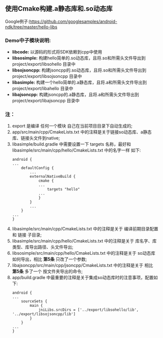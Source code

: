 ## 使用Cmake构建.a静态库和.so动态库
Google例子:https://github.com/googlesamples/android-ndk/tree/master/hello-libs

### Demo中子模块说明:

* **libcode:**
    以源码的形式将SDK依赖到cpp中使用
* **libsosimple:**
    构建hello简单的.so动态库，且将.so和所需头文件导出到 project/export/libsohello 目录中
* **libsojsoncpp:**
    构建jsoncpp的.so动态库，且将.so和所需头文件导出到 project/export/libsojsoncpp 目录中
* **libasimple:**
    构建一个hello简单的.a静态库，且将.a和所需头文件导出到 project/export/libahello 目录中
* **libajsoncpp:**
    构建jsoncpp的.a静态库，且将.a和所需头文件导出到 project/export/libajsoncpp 目录中



### 注：
1. export 是编译 任何一个模块 自己在当前项目目录下自动生成的;
1. app/src/main/cpp/CmakeLists.txt 中的注释是关于链接so动态库、a静态库、链接头文件到native;
1. libasimple/build.gradle 中需要设置一下 targets 名称，最好和 libasimple/src/main/cpp/hello/CmakeLists.txt 中的名字一样 如下:
    ```
    android {
    ...
        defaultConfig {
            ...
            externalNativeBuild {
                cmake {
                ...
                    targets "hello"
                ...
                }
            }
            ...
        }
    ...
    }
    ```
1. libasimple/src/main/cpp/CmakeLists.txt 中的注释是关于 编译前期目录配置 和 链接 子目录;
1. libasimple/src/main/cpp/hello/CmakeLists.txt 中的注释是关于 库名字、库类型、库导出路径、头文件导出;
1. libsosimple/src/main/cpp/hello/CmakeLists.txt 中的注释是关于 so动态库如何导出，相比 **第5条** 只改了一个参数;
1. libajsoncpp/src/main/cpp/jsoncpp/CmakeLists.txt 中的注释是关于 相比 **第5条** 多了一个 按文件夹导出的命令;
1. app/build.gradle 中最重要的注释是关于集成so动态库时的注意事项，配置如下:
    ```
    android {
    ...
        sourceSets {
            main {
                jniLibs.srcDirs = ['../export/libsohello/lib', '../export/libsojsoncpp/lib']
            }
        }
    ...
    }
    ```